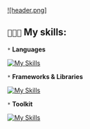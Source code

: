 [![header.png]](https://github.com/nikkoxd/nikkoxd/blob/main/header.png)

## `🧑🏼‍💻` My skills:

`*` **Languages**

[![My Skills](https://skillicons.dev/icons?i=cpp,c,ts,python)](https://skillicons.dev)

`*` **Frameworks & Libraries**

[![My Skills](https://skillicons.dev/icons?i=astro,nodejs,svelte,tailwind,react)](https://skillicons.dev)

`*` **Toolkit**

[![My Skills](https://skillicons.dev/icons?i=visualstudio,vscode,idea,figma,git,bash,mongodb,nextjs)](https://skillicons.dev)



<!--
**T3RRY4/T3RRY4** is a ✨ _special_ ✨ repository because its `README.md` (this file) appears on your GitHub profile.

Here are some ideas to get you started:

- 🔭 I’m currently working on ...
- 🌱 I’m currently learning ...
- 👯 I’m looking to collaborate on ...
- 🤔 I’m looking for help with ...
- 💬 Ask me about ...
- 📫 How to reach me: ...
- 😄 Pronouns: ...
- ⚡ Fun fact: ...
-->
